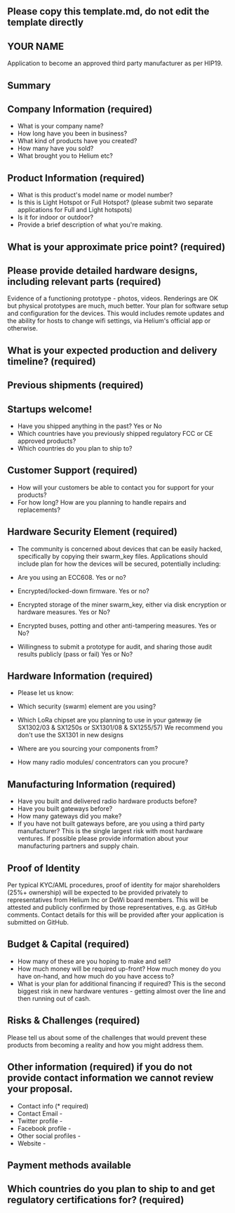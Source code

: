 ## Please copy this template.md, do not edit the template directly
## YOUR NAME

Application to become an approved third party manufacturer as per HIP19.
## Summary

## Company Information (required)
* What is your company name?
* How long have you been in business? 
* What kind of products have you created? 
* How many have you sold? 
* What brought you to Helium etc? 

## Product Information (required)
* What is this product's model name or model number? 
* Is this is Light Hotspot or Full Hotspot? (please submit two separate applications for Full and Light hotspots)
* Is it for indoor or outdoor?
* Provide a brief description of what you're making.

## What is your approximate price point? (required)

## Please provide detailed hardware designs, including relevant parts (required)
Evidence of a functioning prototype - photos, videos. Renderings are OK but physical prototypes are much, much better. 
Your plan for software setup and configuration for the devices. 
This would includes remote updates and the ability for hosts to change wifi settings, via Helium's official app or otherwise. 

## What is your expected production and delivery timeline? (required)

## Previous shipments (required)

## Startups welcome! 
* Have you shipped anything in the past? Yes or No
* Which countries have you previously shipped regulatory FCC or CE approved products? 
* Which countries do you plan to ship to? 

## Customer Support (required)
* How will your customers be able to contact you for support for your products? 
* For how long? How are you planning to handle repairs and replacements? 


## Hardware Security Element (required)
* The community is concerned about devices that can be easily hacked, specifically by copying their swarm_key files. Applications should include plan for how the devices will be secured, potentially including:

* Are you using an ECC608. Yes or no?
* Encrypted/locked-down firmware. Yes or no? 
* Encrypted storage of the miner swarm_key, either via disk encryption or hardware measures. Yes or No?
* Encrypted buses, potting and other anti-tampering measures. Yes or No?
* Willingness to submit a prototype for audit, and sharing those audit results publicly (pass or fail) Yes or No?

## Hardware Information (required)
* Please let us know:

* Which security (swarm) element are you using? 
* Which LoRa chipset are you planning to use in your gateway (ie SX1302/03 & SX1250s or SX1301/08 & SX1255/57) 
We recommend you don't use the SX1301 in new designs 
* Where are you sourcing your components from? 
* How many radio modules/ concentrators can you procure? 

## Manufacturing Information (required)
* Have you built and delivered radio hardware products before?
* Have you built gateways before? 
* How many gateways did you make? 
* If you have not built gateways before, are you using a third party manufacturer? This is the single largest risk with most hardware ventures. If possible please provide information about your manufacturing partners and supply chain.

## Proof of Identity
Per typical KYC/AML procedures, proof of identity for major shareholders (25%+ ownership) will be expected to be provided privately to representatives from Helium Inc or DeWi board members. This will be attested and publicly confirmed by those representatives, e.g. as GitHub comments.
Contact details for this will be provided after your application is submitted on GitHub. 

## Budget & Capital (required)
* How many of these are you hoping to make and sell? 
* How much money will be required up-front? How much money do you have on-hand, and how much do you have access to? 
* What is your plan for additional financing if required? This is the second biggest risk in new hardware ventures - getting almost over the line and then running out of cash. 

## Risks & Challenges (required)
Please tell us about some of the challenges that would prevent these products from becoming a reality and how you might address them.

## Other information (required) if you do not provide contact information we cannot review your proposal.
* Contact info (* required)
* Contact Email -
* Twitter profile -
* Facebook profile -
* Other social profiles -
* Website -

## Payment methods available

## Which countries do you plan to ship to and get regulatory certifications for? (required)

